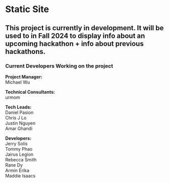 # Static Site

## This project is currently in development. It will be used to in Fall 2024 to display info about an upcoming hackathon + info about previous hackathons.

### Current Developers Working on the project

**Project Manager:**  
Michael Wu

**Technical Consultants:**  
urmom

**Tech Leads:**  
Daniel Pasion  
Chris J Lo  
Justin Nguyen  
Amar Ghandi

**Developers:**  
Jerry Solis  
Tommy Phao  
Jairus Legion  
Rebecca Smith  
Rane Dy  
Armin Erika  
Maddie Isaacs
